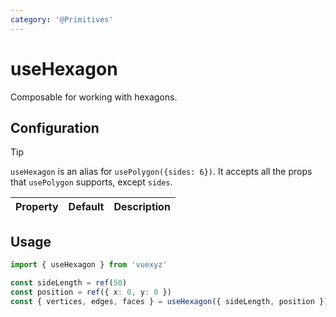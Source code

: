 ```yaml
---
category: '@Primitives'
---
```


<script setup>
    import UseHexagonDemo from '../demo/components/useHexagonDemo.vue';
</script>

# useHexagon

Composable for working with hexagons.

<UseHexagonDemo />

## Configuration

> [!TIP]
> `useHexagon` is an alias for `usePolygon({sides: 6})`. It accepts all the props that `usePolygon` supports, except `sides`.

| Property   | Default          | Description                              |
|:-----------|:-----------------|:-----------------------------------------|
<!--@include: ./shared/polygonprops.md-->

<!--@include: ./shared/config.md-->

## Usage

```ts
import { useHexagon } from 'vuexyz'

const sideLength = ref(50)
const position = ref({ x: 0, y: 0 })
const { vertices, edges, faces } = useHexagon({ sideLength, position })
```

<!--@include: ./shared/return.md-->
